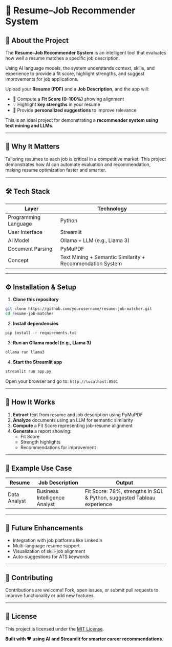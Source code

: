 # 📄 Resume–Job Recommender System

## 🚀 About the Project

The **Resume–Job Recommender System** is an intelligent tool that evaluates how well a resume matches a specific job description.

Using AI language models, the system understands context, skills, and experience to provide a fit score, highlight strengths, and suggest improvements for job applications.

Upload your **Resume (PDF)** and a **Job Description**, and the app will:

- 🔢 Compute a **Fit Score (0–100%)** showing alignment
- 💡 Highlight **key strengths** in your resume
- 🧠 Provide **personalized suggestions** to improve relevance

This is an ideal project for demonstrating a **recommender system using text mining and LLMs**.

---

## 🧩 Why It Matters

Tailoring resumes to each job is critical in a competitive market. This project demonstrates how AI can automate evaluation and recommendation, making resume optimization faster and smarter.

---

## 🛠️ Tech Stack

| Layer | Technology |
|-------|-------------|
| Programming Language | Python |
| User Interface | Streamlit |
| AI Model | Ollama + LLM (e.g., Llama 3) |
| Document Parsing | PyMuPDF |
| Concept | Text Mining + Semantic Similarity + Recommendation System |

---

## ⚙️ Installation & Setup

1. **Clone this repository**
```bash
git clone https://github.com/yourusername/resume-job-matcher.git
cd resume-job-matcher
```

2. **Install dependencies**
```bash
pip install -r requirements.txt
```

3. **Run an Ollama model (e.g., Llama 3)**
```bash
ollama run llama3
```

4. **Start the Streamlit app**
```bash
streamlit run app.py
```

Open your browser and go to: `http://localhost:8501`

---

## 🧠 How It Works

1. **Extract** text from resume and job description using PyMuPDF  
2. **Analyze** documents using an LLM for semantic similarity  
3. **Compute** a Fit Score representing job-resume alignment  
4. **Generate** a report showing:  
   - Fit Score  
   - Strength highlights  
   - Recommendations for improvement  

---

## 💼 Example Use Case

| Resume | Job Description | Output |
|--------|----------------|--------|
| Data Analyst | Business Intelligence Analyst | Fit Score: 78%, strengths in SQL & Python, suggested Tableau experience |

---

## 🌱 Future Enhancements

- Integration with job platforms like LinkedIn  
- Multi-language resume support  
- Visualization of skill-job alignment  
- Auto-suggestions for ATS keywords  

---

## 🤝 Contributing

Contributions are welcome! Fork, open issues, or submit pull requests to improve functionality or add new features.

---

## 📜 License

This project is licensed under the [MIT License](LICENSE).

**Built with ❤️ using AI and Streamlit for smarter career recommendations.**
